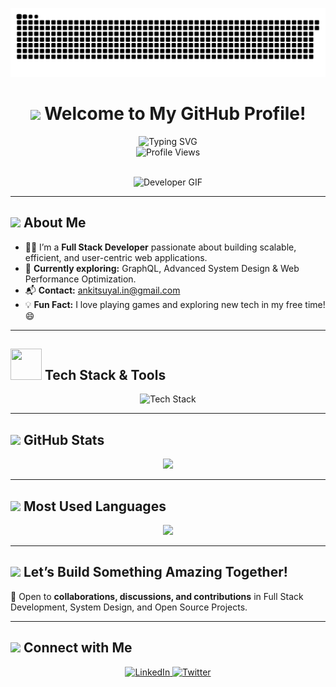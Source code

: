 <!-- Snake Contribution Animation -->
<p align="center">
  <img src="https://raw.githubusercontent.com/anksindia/anksindia/output/snake.svg" alt="Snake animation" />
</p>

<h1 align="center">
  <img src="https://i.giphy.com/5HyXGsoFzXWPKFx07j.webp" width="55" /> Welcome to My GitHub Profile!
</h1>

<div align="center">
  <img src="https://readme-typing-svg.demolab.com?font=Cascadia+Code&weight=800&duration=3500&pause=1000&color=1b6fec&vCenter=true&width=600&height=40&lines=Hello+%F0%9F%91%8B%2C+I'm+Ankit+Suyal!;Full+Stack+Developer+%7C+Tech+Enthusiast;Building+Scalable+%26+Efficient+Web+Applications;Let's+Connect+%26+Innovate+Together!" alt="Typing SVG">
</div>

<div align="center">
  <img src="https://komarev.com/ghpvc/?username=anksindia&label=Profile+Views&color=1b6fec&style=flat" alt="Profile Views" />
</div>

<br />

<p align="center">
  <img src="https://media.giphy.com/media/qgQUggAC3Pfv687qPC/giphy.gif" alt="Developer GIF" width="300"/>
</p>

---

## <img src="https://media.tenor.com/8OPCLlcaQoMAAAAj/cartoon-xolo.gif" width="35" /> About Me

- 👨‍💻 I’m a **Full Stack Developer** passionate about building scalable, efficient, and user-centric web applications.  
- 📖 **Currently exploring:** GraphQL, Advanced System Design & Web Performance Optimization.  
- 📬 **Contact:** [ankitsuyal.in@gmail.com](mailto:ankitsuyal.in@gmail.com)  
- 💡 **Fun Fact:** I love playing games and exploring new tech in my free time! 😄

---

## <img src="https://media2.giphy.com/media/QssGEmpkyEOhBCb7e1/giphy.gif" width="50" height="50" /> Tech Stack & Tools

<p align="center">
  <img src="https://skillicons.dev/icons?i=js,ts,react,nextjs,redux,nodejs,express,mongodb,graphql,prisma,postgresql,html,css,tailwind,bootstrap,firebase,docker,git,github,figma,vscode,postman" alt="Tech Stack" />
</p>

---

## <img src="https://media.tenor.com/c1_NM0wDAvAAAAAj/data-datos.gif" width="50" /> GitHub Stats

<p align="center">
  <img src="https://github-readme-streak-stats.herokuapp.com/?user=anksindia&theme=dark&cache_seconds=60" height="180px" />
</p>

---

## <img src="https://i.giphy.com/VZV471U1wUShjcsMlE.webp" width="60" /> Most Used Languages

<p align="center">
  <img src="https://github-readme-stats.vercel.app/api/top-langs/?username=anksindia&layout=compact&theme=dark&cache_seconds=60" height="180px" />
</p>

---

## <img src="https://media.tenor.com/hlKEXPvlX48AAAAj/loading-loader.gif" width="50" /> Let’s Build Something Amazing Together!

💬 Open to **collaborations, discussions, and contributions** in Full Stack Development, System Design, and Open Source Projects.

---

## <img src="https://media.tenor.com/VUN-dhMVV9wAAAAj/social-media-jumping.gif" width="60" /> Connect with Me

<p align="center">
  <a href="https://www.linkedin.com/in/ankit-suyal-b37789344/" target="_blank">
    <img src="https://img.shields.io/badge/LinkedIn-0A66C2?style=for-the-badge&logo=linkedin&logoColor=white" alt="LinkedIn" />
  </a>
  <a href="https://x.com/AnkitSdotcom" target="_blank">
    <img src="https://img.shields.io/badge/Twitter-1DA1F2?style=for-the-badge&logo=twitter&logoColor=white" alt="Twitter" />
  </a>
<!--
  <a href="https://instagram.com/4nkitsuy4l" target="_blank">
    <img src="https://img.shields.io/badge/Instagram-E4405F?style=for-the-badge&logo=instagram&logoColor=white" alt="Instagram" />
  </a>
-->
</p>
